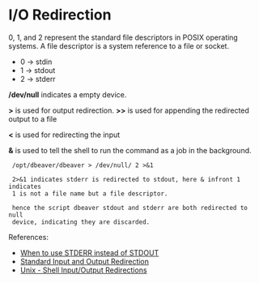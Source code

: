 # I/O Redirection

0, 1, and 2 represent the standard file descriptors in POSIX operating systems. A file descriptor is a system reference to a file or socket.

* 0 -> stdin
* 1 -> stdout
* 2 -> stderr


**/dev/null** indicates a empty device.

**&gt;** is used for output redirection.
**&gt;&gt;** is used for appending the redirected output to a file

**&lt;** is used for redirecting the input

**&** is used to tell the shell to run the command as a job in the background.
```
 /opt/dbeaver/dbeaver > /dev/null/ 2 >&1
 
 2>&1 indicates stderr is redirected to stdout, here & infront 1 indicates
 1 is not a file name but a file descriptor.
 
 hence the script dbeaver stdout and stderr are both redirected to null 
 device, indicating they are discarded.

```

References:

* [When to use STDERR instead of STDOUT](http://www.jstorimer.com/blogs/workingwithcode/7766119-when-to-use-stderr-instead-of-stdout)
* [Standard Input and Output Redirection](http://sc.tamu.edu/help/general/unix/redirection.html)
* [Unix - Shell Input/Output Redirections](http://www.tutorialspoint.com/unix/unix-io-redirections.htm)
